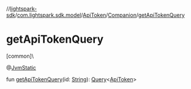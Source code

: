 //[lightspark-sdk](../../../../index.md)/[com.lightspark.sdk.model](../../index.md)/[ApiToken](../index.md)/[Companion](index.md)/[getApiTokenQuery](get-api-token-query.md)

# getApiTokenQuery

[common]\

@[JvmStatic](https://kotlinlang.org/api/latest/jvm/stdlib/kotlin.jvm/-jvm-static/index.html)

fun [getApiTokenQuery](get-api-token-query.md)(id: [String](https://kotlinlang.org/api/latest/jvm/stdlib/kotlin/-string/index.html)): [Query](../../../com.lightspark.sdk.requester/-query/index.md)&lt;[ApiToken](../index.md)&gt;
